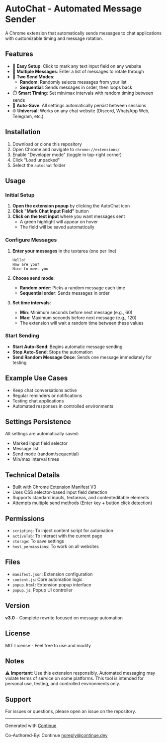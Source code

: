 # AutoChat - Automated Message Sender

A Chrome extension that automatically sends messages to chat applications with customizable timing and message rotation.

## Features

- 🎯 **Easy Setup**: Click to mark any text input field on any website
- 📝 **Multiple Messages**: Enter a list of messages to rotate through
- 🔀 **Two Send Modes**:
  - **Random**: Randomly selects messages from your list
  - **Sequential**: Sends messages in order, then loops back
- ⏱️ **Smart Timing**: Set min/max intervals with random timing between sends
- 💾 **Auto-Save**: All settings automatically persist between sessions
- 🌐 **Universal**: Works on any chat website (Discord, WhatsApp Web, Telegram, etc.)

## Installation

1. Download or clone this repository
2. Open Chrome and navigate to `chrome://extensions/`
3. Enable "Developer mode" (toggle in top-right corner)
4. Click "Load unpacked"
5. Select the `autochat` folder

## Usage

### Initial Setup

1. **Open the extension popup** by clicking the AutoChat icon
2. **Click "Mark Chat Input Field"** button
3. **Click on the text input** where you want messages sent
   - A green highlight will appear on hover
   - The field will be saved automatically

### Configure Messages

1. **Enter your messages** in the textarea (one per line)
   ```
   Hello!
   How are you?
   Nice to meet you
   ```

2. **Choose send mode**:
   - **Random order**: Picks a random message each time
   - **Sequential order**: Sends messages in order

3. **Set time intervals**:
   - **Min**: Minimum seconds before next message (e.g., 60)
   - **Max**: Maximum seconds before next message (e.g., 120)
   - The extension will wait a random time between these values

### Start Sending

- **Start Auto-Send**: Begins automatic message sending
- **Stop Auto-Send**: Stops the automation
- **Send Random Message Once**: Sends one message immediately for testing

## Example Use Cases

- Keep chat conversations active
- Regular reminders or notifications
- Testing chat applications
- Automated responses in controlled environments

## Settings Persistence

All settings are automatically saved:
- Marked input field selector
- Message list
- Send mode (random/sequential)
- Min/max interval times

## Technical Details

- Built with Chrome Extension Manifest V3
- Uses CSS selector-based input field detection
- Supports standard inputs, textareas, and contenteditable elements
- Attempts multiple send methods (Enter key + button click detection)

## Permissions

- `scripting`: To inject content script for automation
- `activeTab`: To interact with the current page
- `storage`: To save settings
- `host_permissions`: To work on all websites

## Files

- `manifest.json`: Extension configuration
- `content.js`: Core automation logic
- `popup.html`: Extension popup interface
- `popup.js`: Popup UI controller

## Version

**v3.0** - Complete rewrite focused on message automation

## License

MIT License - Feel free to use and modify

## Notes

⚠️ **Important**: Use this extension responsibly. Automated messaging may violate terms of service on some platforms. This tool is intended for personal use, testing, and controlled environments only.

## Support

For issues or questions, please open an issue on the repository.

---

Generated with [Continue](https://continue.dev)

Co-Authored-By: Continue <noreply@continue.dev>
